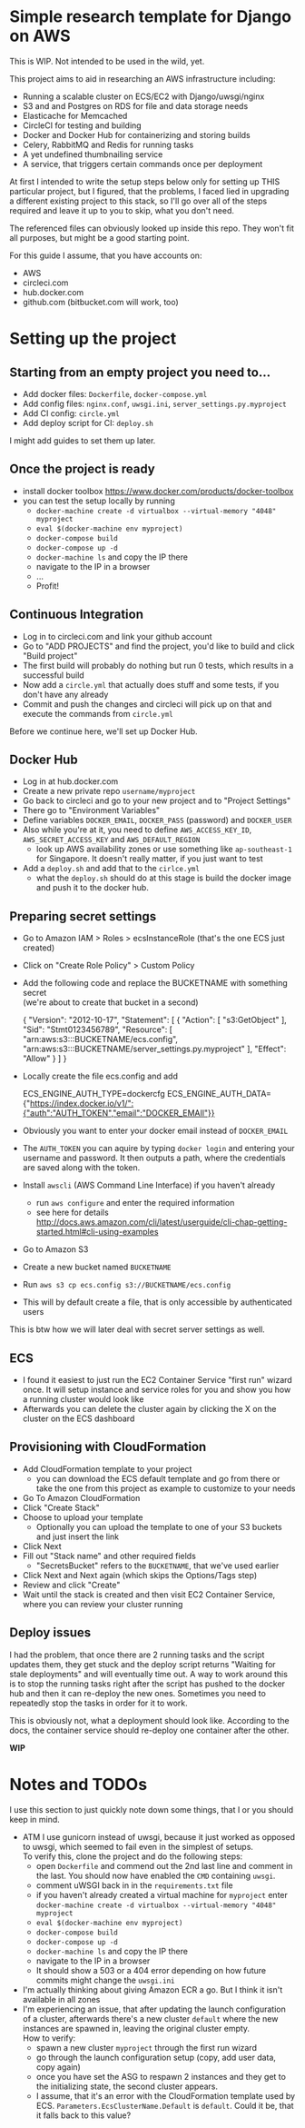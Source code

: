 # Simple research template for Django on AWS

This is WIP. Not intended to be used in the wild, yet.

This project aims to aid in researching an AWS infrastructure including:

* Running a scalable cluster on ECS/EC2 with Django/uwsgi/nginx
* S3 and and Postgres on RDS for file and data storage needs
* Elasticache for Memcached
* CircleCI for testing and building
* Docker and Docker Hub for containerizing and storing builds
* Celery, RabbitMQ and Redis for running tasks
* A yet undefined thumbnailing service
* A service, that triggers certain commands once per deployment

At first I intended to write the setup steps below only for setting up THIS
particular project, but I figured, that the problems, I faced lied in upgrading
a different existing project to this stack, so I'll go over all of the steps
required and leave it up to you to skip, what you don't need.

The referenced files can obviously looked up inside this repo. They won't fit
all purposes, but might be a good starting point.

For this guide I assume, that you have accounts on:

* AWS
* circleci.com
* hub.docker.com
* github.com (bitbucket.com will work, too)


# Setting up the project

## Starting from an empty project you need to...

* Add docker files: `Dockerfile`, `docker-compose.yml`
* Add config files: `nginx.conf`, `uwsgi.ini`, `server_settings.py.myproject`
* Add CI config: `circle.yml`
* Add deploy script for CI: `deploy.sh`

I might add guides to set them up later.


## Once the project is ready

* install docker toolbox https://www.docker.com/products/docker-toolbox
* you can test the setup locally by running
    * `docker-machine create -d virtualbox --virtual-memory "4048" myproject`
    * `eval $(docker-machine env myproject)`
    * `docker-compose build`
    * `docker-compose up -d`
    * `docker-machine ls` and copy the IP there
    * navigate to the IP in a browser
    * ...
    * Profit!
    

## Continuous Integration

* Log in to circleci.com and link your github account
* Go to "ADD PROJECTS" and find the project, you'd like to build and click "Build project"
* The first build will probably do nothing but run 0 tests, which results in a
  successful build
* Now add a `circle.yml` that actually does stuff and some tests, if you don't
  have any already
* Commit and push the changes and circleci will pick up on that and execute the
  commands from `circle.yml`
  
Before we continue here, we'll set up Docker Hub.


## Docker Hub

* Log in at hub.docker.com
* Create a new private repo `username/myproject`
* Go back to circleci and go to your new project and to "Project Settings"
* There go to "Environment Variables"
* Define variables `DOCKER_EMAIL`, `DOCKER_PASS` (password) and `DOCKER_USER`
* Also while you're at it, you need to define `AWS_ACCESS_KEY_ID`,
  `AWS_SECRET_ACCESS_KEY` and `AWS_DEFAULT_REGION`
    * look up AWS availability zones or use something like `ap-southeast-1` for
      Singapore. It doesn't really matter, if you just want to test
* Add a `deploy.sh` and add that to the `cirlce.yml`
    * what the `deploy.sh` should do at this stage is build the docker image
      and push it to the docker hub.


## Preparing secret settings

* Go to Amazon IAM > Roles > ecsInstanceRole (that's the one ECS just created)
* Click on "Create Role Policy" > Custom Policy
* Add the following code and replace the BUCKETNAME with something secret  
  (we're about to create that bucket in a second)
  
  
    {
      "Version": "2012-10-17",
      "Statement": [
          {
              "Action": [
                  "s3:GetObject"
              ],
              "Sid": "Stmt0123456789",
              "Resource": [
                  "arn:aws:s3:::BUCKETNAME/ecs.config",
                  "arn:aws:s3:::BUCKETNAME/server_settings.py.myproject"
              ],
              "Effect": "Allow"
          }
      ]
    }
    
* Locally create the file ecs.config and add


    ECS_ENGINE_AUTH_TYPE=dockercfg
    ECS_ENGINE_AUTH_DATA={"https://index.docker.io/v1/":{"auth":"AUTH_TOKEN","email":"DOCKER_EMAIl"}}
    
* Obviously you want to enter your docker email instead of `DOCKER_EMAIL`
* The `AUTH_TOKEN` you can aquire by typing `docker login` and entering your
  username and password. It then outputs a path, where the credentials are
  saved along with the token.
* Install `awscli` (AWS Command Line Interface) if you haven't already
    * run `aws configure` and enter the required information
    * see here for details http://docs.aws.amazon.com/cli/latest/userguide/cli-chap-getting-started.html#cli-using-examples
* Go to Amazon S3
* Create a new bucket named `BUCKETNAME`
* Run `aws s3 cp ecs.config s3://BUCKETNAME/ecs.config`
* This will by default create a file, that is only accessible by authenticated
  users
  
This is btw how we will later deal with secret server settings as well.


## ECS

* I found it easiest to just run the EC2 Container Service "first run" wizard
  once. It will setup instance and service roles for you and show you how a
  running cluster would look like
* Afterwards you can delete the cluster again by clicking the X on the cluster
  on the ECS dashboard
  

## Provisioning with CloudFormation

* Add CloudFormation template to your project
    * you can download the ECS default template and go from there or take the
      one from this project as example to customize to your needs
* Go To Amazon CloudFormation
* Click "Create Stack"
* Choose to upload your template
    * Optionally you can upload the template to one of your S3 buckets and
      just insert the link
* Click Next
* Fill out "Stack name" and other required fields
    * "SecretsBucket" refers to the `BUCKETNAME`, that we've used earlier
* Click Next and Next again (which skips the Options/Tags step)
* Review and click "Create"
* Wait until the stack is created and then visit EC2 Container Service, where
  you can review your cluster running 
  

## Deploy issues

I had the problem, that once there are 2 running tasks and the script updates
them, they get stuck and the deploy script returns "Waiting for stale
deployments" and will eventually time out.
A way to work around this is to stop the running tasks right after the script
has pushed to the docker hub and then it can re-deploy the new ones.
Sometimes you need to repeatedly stop the tasks in order for it to work.

This is obviously not, what a deployment should look like.
According to the docs, the container service should re-deploy one container
after the other.

**WIP**


# Notes and TODOs

I use this section to just quickly note down some things, that I or you should
keep in mind.

* ATM I use gunicorn instead of uwsgi, because it just worked as opposed to
  uwsgi, which seemed to fail even in the simplest of setups.  
  To verify this, clone the project and do the following steps:
    * open `Dockerfile` and commend out the 2nd last line and comment in the
      last. You should now have enabled the `CMD` containing `uwsgi`.
    * comment uWSGI back in in the `requirements.txt` file
    * if you haven't already created a virtual machine for `myproject` enter
      `docker-machine create -d virtualbox --virtual-memory "4048" myproject`
    * `eval $(docker-machine env myproject)`
    * `docker-compose build`
    * `docker-compose up -d`
    * `docker-machine ls` and copy the IP there
    * navigate to the IP in a browser
    * It should show a 503 or a 404 error depending on how future commits might
      change the `uwsgi.ini`
* I'm actually thinking about giving Amazon ECR a go. But I think it isn't
  available in all zones
* I'm experiencing an issue, that after updating the launch configuration of a
  cluster, afterwards there's a new cluster `default` where the new instances
  are spawned in, leaving the original cluster empty.  
  How to verify:
  * spawn a new cluster `myproject` through the first run wizard
  * go through the launch configuration setup (copy, add user data, copy again)
  * once you have set the ASG to respawn 2 instances and they get to the 
    initializing state, the second cluster appears.
  * I assume, that it's an error with the CloudFormation template used by ECS.
    `Parameters.EcsClusterName.Default` is `default`. Could it be, that it
    falls back to this value?
